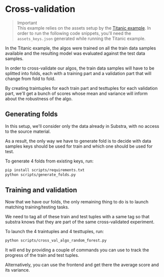 # Cross-validation

> Important  
> This example relies on the assets setup by the [Titanic example](../titanic/README.md). In order to run the following 
code snippets, you'll need the `assets_keys.json` generated while running the Titanic example. 

In the Titanic example, the algos were trained on all the train data samples available and the resulting model was 
evaluated against the test data samples. 

In order to cross-validate our algos, the train data samples will have to be splitted into folds, each with a training 
part and a validation part that will change from fold to fold.

By creating traintuples for each train part and testtuples for each validation part, we'll get a bunch of scores whose 
mean and variance will inform about the robustness of the algo.

## Generating folds

In this setup, we'll consider only the data already in Substra, with no access to the source material.

As a result, the only way we have to generate fold is to decide with data samples keys should be used for train and 
which one should be used for test.

To generate 4 folds from existing keys, run:
 
```sh
pip install scripts/requirements.txt
python scripts/generate_folds.py
```

## Training and validation

Now that we have our folds, the only remaining thing to do is to launch matching training/testing tasks.

We need to tag all of these train and test tuples with a same tag so that substra knows that they are part of the same 
cross-validated experiment.

To launch the 4 traintuples and 4 testtuples, run:
```sh
python scripts/cross_val_algo_random_forest.py
```

It will end by providing a couple of commands you can use to track the progress of the train and test tuples.

Alternatively, you can use the frontend and get there the average score and its variance.
